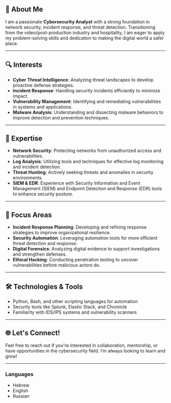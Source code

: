 
## 👋 About Me

I am a passionate **Cybersecurity Analyst** with a strong foundation in network security, incident response, and threat detection. Transitioning from the video/post-production industry and hospitality, I am eager to apply my problem-solving skills and dedication to making the digital world a safer place.

---

## 🔍 Interests

- **Cyber Threat Intelligence**: Analyzing threat landscapes to develop proactive defense strategies.
- **Incident Response**: Handling security incidents efficiently to minimize impact.
- **Vulnerability Management**: Identifying and remediating vulnerabilities in systems and applications.
- **Malware Analysis**: Understanding and dissecting malware behaviors to improve detection and prevention techniques.

---

## 💼 Expertise

- **Network Security**: Protecting networks from unauthorized access and vulnerabilities.
- **Log Analysis**: Utilizing tools and techniques for effective log monitoring and incident detection.
- **Threat Hunting**: Actively seeking threats and anomalies in security environments.
- **SIEM & EDR**: Experience with Security Information and Event Management (SIEM) and Endpoint Detection and Response (EDR) tools to enhance security posture.

---

## 🎯 Focus Areas

- **Incident Response Planning**: Developing and refining response strategies to improve organizational resilience.
- **Security Automation**: Leveraging automation tools for more efficient threat detection and response.
- **Digital Forensics**: Analyzing digital evidence to support investigations and strengthen defenses.
- **Ethical Hacking**: Conducting penetration testing to uncover vulnerabilities before malicious actors do.

---


## 🛠️ Technologies & Tools

- Python, Bash, and other scripting languages for automation
- Security tools like Splunk, Elastic Stack, and Chronicle
- Familiarity with IDS/IPS systems and vulnerability scanners

---

## 🌐 Let's Connect!

Feel free to reach out if you're interested in collaboration, mentorship, or have opportunities in the cybersecurity field. I’m always looking to learn and grow!

---

### Languages
- Hebrew
- English
- Russian

<!---
AlekseiMz/AlekseiMz is a ✨ special ✨ repository because its `README.md` (this file) appears on your GitHub profile.
You can click the Preview link to take a look at your changes.
--->

